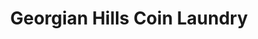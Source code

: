 ---
title: "Georgian Hills Coin Laundry"
url: /memphis/georgian-hills-coin-laundry/
shop: laundry
---